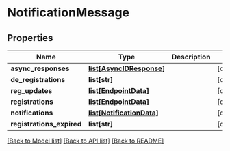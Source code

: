 # NotificationMessage

## Properties
Name | Type | Description | Notes
------------ | ------------- | ------------- | -------------
**async_responses** | [**list[AsyncIDResponse]**](AsyncIDResponse.md) |  | [optional] 
**de_registrations** | **list[str]** |  | [optional] 
**reg_updates** | [**list[EndpointData]**](EndpointData.md) |  | [optional] 
**registrations** | [**list[EndpointData]**](EndpointData.md) |  | [optional] 
**notifications** | [**list[NotificationData]**](NotificationData.md) |  | [optional] 
**registrations_expired** | **list[str]** |  | [optional] 

[[Back to Model list]](../README.md#documentation-for-models) [[Back to API list]](../README.md#documentation-for-api-endpoints) [[Back to README]](../README.md)


